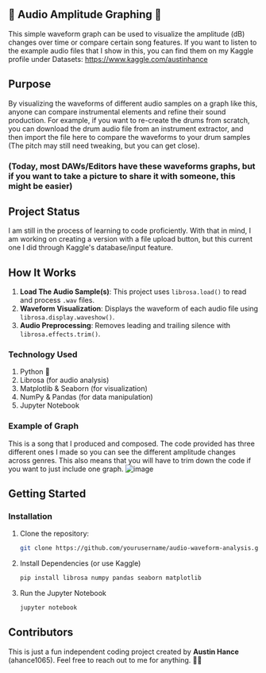 ## 🎵 Audio Amplitude Graphing 🎵 

This simple waveform graph can be used to visualize the amplitude (dB) changes over time or compare certain song features. If you want to listen to the example audio files that I show in this, you can find them on my Kaggle profile under Datasets: https://www.kaggle.com/austinhance

## Purpose
By visualizing the waveforms of different audio samples on a graph like this, anyone can compare instrumental elements and refine their sound production. For example, if you want to re-create the drums from scratch, you can download the drum audio file from an instrument extractor, and then import the file here to compare the waveforms to your drum samples (The pitch may still need tweaking, but you can get close).
### (Today, most DAWs/Editors have these waveforms graphs, but if you want to take a picture to share it with someone, this might be easier)

## Project Status
I am still in the process of learning to code proficiently. With that in mind, I am working on creating a version with a file upload button, but this current one I did through Kaggle's database/input feature.

## How It Works
1. **Load The Audio Sample(s)**: This project uses `librosa.load()` to read and process `.wav` files.
2. **Waveform Visualization**: Displays the waveform of each audio file using `librosa.display.waveshow()`.
3. **Audio Preprocessing**: Removes leading and trailing silence with `librosa.effects.trim()`.

### Technology Used
1. Python 🐍
2. Librosa (for audio analysis)
3. Matplotlib & Seaborn (for visualization)
4. NumPy & Pandas (for data manipulation)
5. Jupyter Notebook

### Example of Graph
This is a song that I produced and composed. The code provided has three different ones I made so you can see the different amplitude changes across genres. This also means that you will have to trim down the code if you want to just include one graph.
![image](https://github.com/user-attachments/assets/ee042166-be25-4fdb-91cb-1ec1e53382e0)

## Getting Started
### Installation
1. Clone the repository:
   ```sh
   git clone https://github.com/yourusername/audio-waveform-analysis.git
2. Install Dependencies (or use Kaggle)
   ```sh
   pip install librosa numpy pandas seaborn matplotlib
3. Run the Jupyter Notebook
   ```sh
   jupyter notebook
## Contributors
This is just a fun independent coding project created by **Austin Hance** (ahance1065). Feel free to reach out to me for anything. 😤😤
